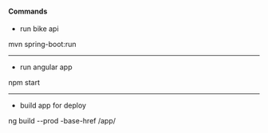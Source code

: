 #### Commands

- run bike api

mvn spring-boot:run

-----------------------

- run angular app

npm start

-----------------------

- build app for deploy

ng build --prod -base-href /app/
